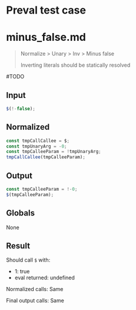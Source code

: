 # Preval test case

# minus_false.md

> Normalize > Unary > Inv > Minus false
>
> Inverting literals should be statically resolved

#TODO

## Input

`````js filename=intro
$(!-false);
`````

## Normalized

`````js filename=intro
const tmpCallCallee = $;
const tmpUnaryArg = -0;
const tmpCalleeParam = !tmpUnaryArg;
tmpCallCallee(tmpCalleeParam);
`````

## Output

`````js filename=intro
const tmpCalleeParam = !-0;
$(tmpCalleeParam);
`````

## Globals

None

## Result

Should call `$` with:
 - 1: true
 - eval returned: undefined

Normalized calls: Same

Final output calls: Same

